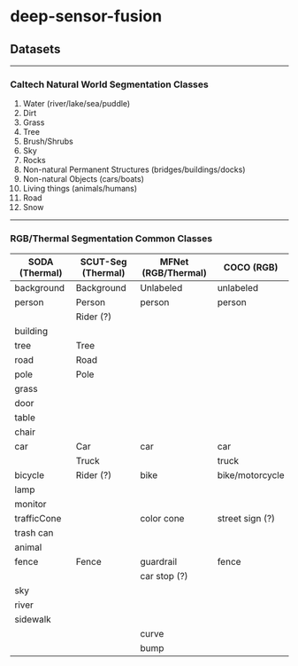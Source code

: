 # deep-sensor-fusion


## Datasets
---
### Caltech Natural World Segmentation Classes
1. Water (river/lake/sea/puddle)
2. Dirt
3. Grass
4. Tree
5. Brush/Shrubs
6. Sky 
7. Rocks
8. Non-natural Permanent Structures (bridges/buildings/docks)
9. Non-natural Objects (cars/boats)
10. Living things (animals/humans)
11. Road 
12. Snow
---
### RGB/Thermal Segmentation Common Classes

| SODA (Thermal) | SCUT-Seg (Thermal) | MFNet (RGB/Thermal) | COCO (RGB) |
| --- | --- | --- | --- |
| background    |   Background  |   Unlabeled       |   unlabeled           |
| person        |   Person      |   person          |   person              |
|               |   Rider (?)   |                   |                       |
| building      |               |                   |                       |
| tree          |   Tree        |                   |                       |
| road          |   Road        |                   |                       |
| pole          |   Pole        |                   |                       |
| grass         |               |                   |                       |
| door          |               |                   |                       |
| table         |               |                   |                       |
| chair         |               |                   |                       |
| car           |   Car         |   car             |   car                 |
|               |   Truck       |                   |   truck               |
| bicycle       |   Rider (?)   |   bike            |   bike/motorcycle     |
| lamp          |               |                   |                       |
| monitor       |               |                   |                       |
| trafficCone   |               |   color cone      |   street sign (?)     |
| trash can     |               |                   |                       |
| animal        |               |                   |                       |
| fence         |   Fence       |   guardrail       |   fence               |
|               |               |   car stop (?)    |                       |
| sky           |               |                   |                       |
| river         |               |                   |                       |
| sidewalk      |               |                   |                       |
|               |               |   curve           |                       |
|               |               |   bump            |                       |
